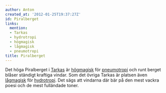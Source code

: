 ```yaml
---
author: Anton
created_at: '2012-01-25T19:37:27Z'
id: Piralberget
links:
  mention:
  - Tarkas
  - hydrotropi
  - högmagisk
  - lågmagisk
  - pneumotropi
title: Piralberget
---
```


Det höga Piralberget i [Tarkas] är [högmagisk] för [pneumotropi] och runt berget blåser ständigt
kraftiga vindar. Som det övriga Tarkas är platsen även [lågmagisk] för [hydrotropi]. Det sägs att
vindarna där bär på den mest vackra poesi och de mest fulländade toner.

  [Tarkas]: Tarkas
  [högmagisk]: högmagisk
  [pneumotropi]: pneumotropi
  [lågmagisk]: lågmagisk
  [hydrotropi]: hydrotropi
